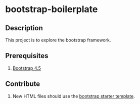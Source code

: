 # bootstrap-boilerplate

## Description
This project is to explore the bootstrap framework.

## Prerequisites
1. [Bootstrap 4.5](https://getbootstrap.com/docs/4.5/getting-started/introduction/)

## Contribute
1. New HTML files should use the [bootstrap starter template](https://getbootstrap.com/docs/4.5/getting-started/introduction/#starter-template).